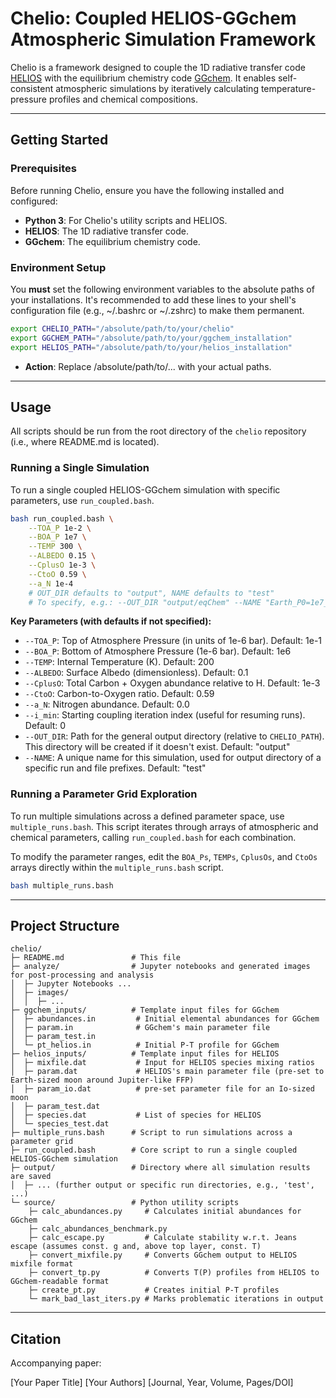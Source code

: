 # Chelio: Coupled HELIOS-GGchem Atmospheric Simulation Framework

Chelio is a framework designed to couple the 1D radiative transfer code [HELIOS](https://github.com/exoclime/HELIOS) with the equilibrium chemistry code [GGchem](https://github.com/pw31/GGchem). It enables self-consistent atmospheric simulations by iteratively calculating temperature-pressure profiles and chemical compositions.

---

## Getting Started

### Prerequisites

Before running Chelio, ensure you have the following installed and configured:

* **Python 3**: For Chelio's utility scripts and HELIOS.
* **HELIOS**: The 1D radiative transfer code.
* **GGchem**: The equilibrium chemistry code.

### Environment Setup

You **must** set the following environment variables to the absolute paths of your installations. It's recommended to add these lines to your shell's configuration file (e.g., ~/.bashrc or ~/.zshrc) to make them permanent.

```bash
export CHELIO_PATH="/absolute/path/to/your/chelio"
export GGCHEM_PATH="/absolute/path/to/your/ggchem_installation"
export HELIOS_PATH="/absolute/path/to/your/helios_installation"
```
* **Action**: Replace /absolute/path/to/... with your actual paths.

---

## Usage

All scripts should be run from the root directory of the `chelio` repository (i.e., where README.md is located).

### Running a Single Simulation

To run a single coupled HELIOS-GGchem simulation with specific parameters, use `run_coupled.bash`.

```bash
bash run_coupled.bash \
    --TOA_P 1e-2 \
    --BOA_P 1e7 \
    --TEMP 300 \
    --ALBEDO 0.15 \
    --CplusO 1e-3 \
    --CtoO 0.59 \
    --a_N 1e-4
    # OUT_DIR defaults to "output", NAME defaults to "test"
    # To specify, e.g.: --OUT_DIR "output/eqChem" --NAME "Earth_P0=1e7_Tint=200_CtoO=0.1"
```

**Key Parameters (with defaults if not specified):**

* `--TOA_P`: Top of Atmosphere Pressure (in units of 1e-6 bar). Default: 1e-1
* `--BOA_P`: Bottom of Atmosphere Pressure (1e-6 bar). Default: 1e6
* `--TEMP`: Internal Temperature (K). Default: 200
* `--ALBEDO`: Surface Albedo (dimensionless). Default: 0.1
* `--CplusO`: Total Carbon + Oxygen abundance relative to H. Default: 1e-3
* `--CtoO`: Carbon-to-Oxygen ratio. Default: 0.59
* `--a_N`: Nitrogen abundance. Default: 0.0
* `--i_min`: Starting coupling iteration index (useful for resuming runs). Default: 0
* `--OUT_DIR`: Path for the general output directory (relative to `CHELIO_PATH`). This directory will be created if it doesn't exist. Default: "output"
* `--NAME`: A unique name for this simulation, used for output directory of a specific run and file prefixes. Default: "test"

### Running a Parameter Grid Exploration

To run multiple simulations across a defined parameter space, use `multiple_runs.bash`. This script iterates through arrays of atmospheric and chemical parameters, calling `run_coupled.bash` for each combination.

To modify the parameter ranges, edit the `BOA_Ps`, `TEMPs`, `CplusOs`, and `CtoOs` arrays directly within the `multiple_runs.bash` script.

```bash
bash multiple_runs.bash
```

---

## Project Structure

```
chelio/
├─ README.md               # This file
├─ analyze/                # Jupyter notebooks and generated images for post-processing and analysis
│  ├─ Jupyter Notebooks ...
│  ├─ images/
│  │  ├─ ...
├─ ggchem_inputs/          # Template input files for GGchem
│  ├─ abundances.in         # Initial elemental abundances for GGchem
│  ├─ param.in              # GGchem's main parameter file
│  ├─ param_test.in
│  └─ pt_helios.in          # Initial P-T profile for GGchem
├─ helios_inputs/          # Template input files for HELIOS
│  ├─ mixfile.dat           # Input for HELIOS species mixing ratios
│  ├─ param.dat             # HELIOS's main parameter file (pre-set to Earth-sized moon around Jupiter-like FFP)
│  ├─ param_io.dat          # pre-set parameter file for an Io-sized moon
│  ├─ param_test.dat
│  ├─ species.dat           # List of species for HELIOS
│  └─ species_test.dat
├─ multiple_runs.bash      # Script to run simulations across a parameter grid
├─ run_coupled.bash        # Core script to run a single coupled HELIOS-GGchem simulation
├─ output/                 # Directory where all simulation results are saved
│  ├─ ... (further output or specific run directories, e.g., 'test', ...)
└─ source/                 # Python utility scripts
    ├─ calc_abundances.py     # Calculates initial abundances for GGchem
    ├─ calc_abundances_benchmark.py
    ├─ calc_escape.py         # Calculate stability w.r.t. Jeans escape (assumes const. g and, above top layer, const. T)
    ├─ convert_mixfile.py     # Converts GGchem output to HELIOS mixfile format
    ├─ convert_tp.py          # Converts T(P) profiles from HELIOS to GGchem-readable format
    ├─ create_pt.py           # Creates initial P-T profiles
    └─ mark_bad_last_iters.py # Marks problematic iterations in output
```

---

## Citation

Accompanying paper:

[Your Paper Title]
[Your Authors]
[Journal, Year, Volume, Pages/DOI]